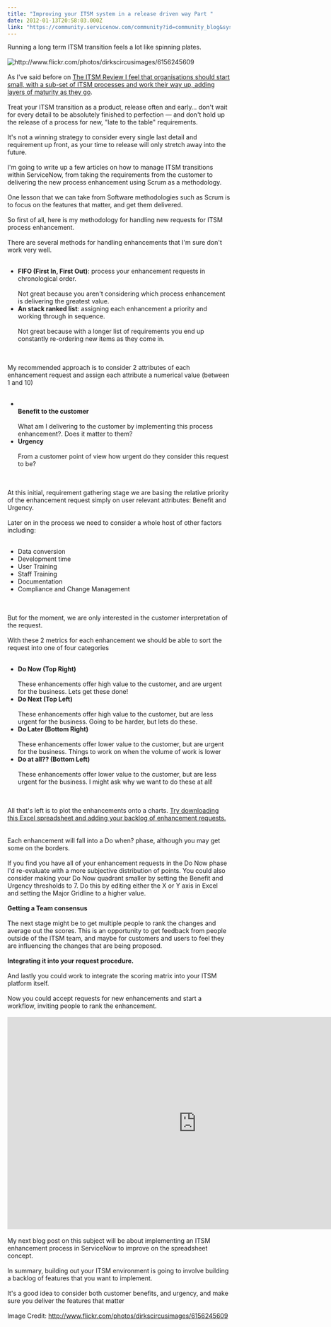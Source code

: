 ```yaml
---
title: "Improving your ITSM system in a release driven way Part "
date: 2012-01-13T20:58:03.000Z
link: "https://community.servicenow.com/community?id=community_blog&sys_id=ee4d6229dbd0dbc01dcaf3231f961957"
---
```

<p>Running a long term ITSM transition feels a lot like spinning plates.<br /><br /><img alt="http://www.flickr.com/photos/dirkscircusimages/6156245609" src="http://community.service-now.com/files/6156245609_7e16793573.jpg" /><br /><br />As I've said before on <a title="w.theitsmreview.com/2011/12/sneaking-itil/" href="http://www.theitsmreview.com/2011/12/sneaking-itil/">The ITSM Review I feel that organisations should start small, with a sub-set of ITSM processes and work their way up, adding layers of maturity as they go</a>.<br /><br />Treat your ITSM transition as a product, release often and early… don't wait for every detail to be absolutely finished to perfection — and don't hold up the release of a process for new, "late to the table" requirements.<br /><br />It's not a winning strategy to consider every single last detail and requirement up front, as your time to release will only stretch away into the future.<br /><br />I'm going to write up a few articles on how to manage ITSM transitions within ServiceNow, from taking the requirements from the customer to delivering the new process enhancement using Scrum as a methodology.<br /><br />One lesson that we can take from Software methodologies such as Scrum is to focus on the features that matter, and get them delivered.<br /><br />So first of all, here is my methodology for handling new requests for ITSM process enhancement.<br /><br />There are several methods for handling enhancements that I'm sure don't work very well.<br /><br /><ul><li><b>FIFO (First In, First Out)</b>: process your enhancement requests in chronological order.<br /><br />Not great because you aren't considering which process enhancement is delivering the greatest value.<br /></li><li><b>An stack ranked list</b>: assigning each enhancement a priority and working through in sequence.<br /><br />Not great because with a longer list of requirements you end up constantly re-ordering new items as they come in.</li></ul><br /><br />My recommended approach is to consider 2 attributes of each enhancement request and assign each attribute a numerical value (between 1 and 10)<br /><br /><ul><li><br /><b>Benefit to the customer</b><br /><br />What am I delivering to the customer by implementing this process enhancement?. Does it matter to them?<br /></li><li><b>Urgency</b><br /><br />From a customer point of view how urgent do they consider this request to be?<br /></li></ul><br /><br />At this initial, requirement gathering stage we are basing the relative priority of the enhancement request simply on user relevant attributes: Benefit and Urgency.<br /><br />Later on in the process we need to consider a whole host of other factors including:<br /><br /><ul><li>Data conversion</li><li>Development time</li><li>User Training</li><li>Staff Training</li><li>Documentation</li><li>Compliance and Change Management</li></ul><br /><br />But for the moment, we are only interested in the customer interpretation of the request. <br /><br />With these 2 metrics for each enhancement we should be able to sort the request into one of four categories<br /><br /><ul><li><b>Do Now (Top Right)</b><br /><br />These enhancements offer high value to the customer, and are urgent for the business. Lets get these done!<br /></li><li><b>Do Next (Top Left)</b><br /><br />These enhancements offer high value to the customer, but are less urgent for the business. Going to be harder, but lets do these.<br /></li><li><b>Do Later (Bottom Right)</b><br /><br />These enhancements offer lower value to the customer, but are urgent for the business. Things to work on when the volume of work is lower<br /></li><li><b>Do at all?? (Bottom Left)</b><br /><br />These enhancements offer lower value to the customer, but are less urgent for the business. I might ask why we want to do these at all!<br /></li></ul><br /><br />All that's left is to plot the enhancements onto a charts. <a title="mmunity.service-now.com/files/ITSM%20Enhancement%20quadrant.xlsx" href="http://community.service-now.com/files/ITSM%20Enhancement%20quadrant.xlsx">Try downloading this Excel spreadsheet and adding your backlog of enhancement requests.</a><br /><br /><img  alt="" class="jive-image" src="2c78c4c6db1cdb048c8ef4621f961928.iix" /><br /><br />Each enhancement will fall into a Do when? phase, although you may get some on the borders.<br /><br />If you find you have all of your enhancement requests in the Do Now phase I'd re-evaluate with a more subjective distribution of points. You could also consider making your Do Now quadrant smaller by setting the Benefit and Urgency thresholds to 7. Do this by editing either the X or Y axis in Excel and setting the Major Gridline to a higher value.<br /><br /><b>Getting a Team consensus</b><br /><br />The next stage might be to get multiple people to rank the changes and average out the scores. This is an opportunity to get feedback from people outside of the ITSM team, and maybe for customers and users to feel they are influencing the changes that are being proposed.<br /><br /><b>Integrating it into your request procedure.</b><br /><br />And lastly you could work to integrate the scoring matrix into your ITSM platform itself.<br /><br />Now you could accept requests for new enhancements and start a workflow, inviting people to rank the enhancement.<br /><br /><embed width="853" height="480" src="http://www.youtube.com/embed/JusaFR8n1wU" frameborder="0" allowfullscreen=""></embed><br /><br />My next blog post on this subject will be about implementing an ITSM enhancement process in ServiceNow to improve on the spreadsheet concept.<br /><br />In summary, building out your ITSM environment is going to involve building a backlog of features that you want to implement. <br /><br />It's a good idea to consider both customer benefits, and urgency, and make sure you deliver the features that matter<br /><br />Image Credit: <a title="w.flickr.com/photos/dirkscircusimages/6156245609" href="http://www.flickr.com/photos/dirkscircusimages/6156245609">http://www.flickr.com/photos/dirkscircusimages/6156245609</a></p>